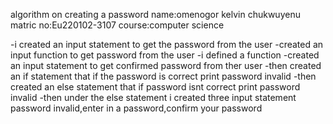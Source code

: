  algorithm on creating a password
name:omenogor kelvin chukwuyenu
matric no:Eu220102-3107
course:computer science


-i created an input statement to get the password from the user
-created an input function to get password from the user
-i defined a function
-created an input statement to get confirmed password from ther user
-then created an if statement that if the password is correct print password invalid
-then created an else statement that if password isnt correct print password invalid
-then under the else statement i created three input statement password invalid,enter in a password,confirm your password
